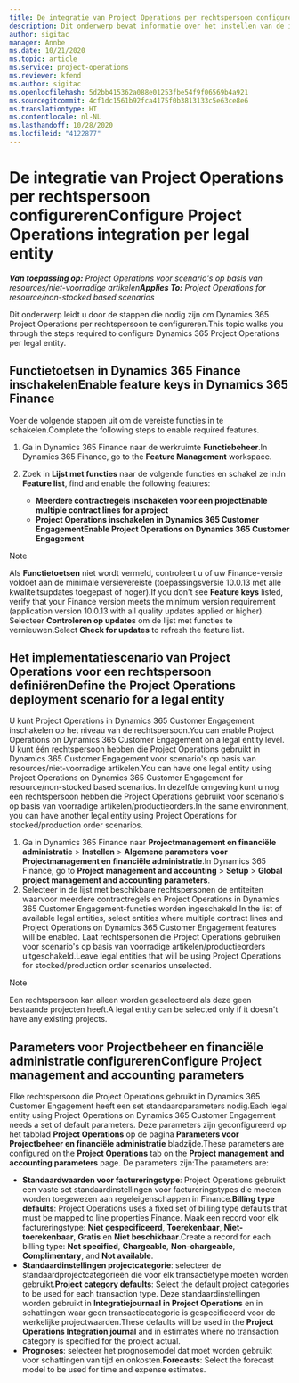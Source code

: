 ```yaml
---
title: De integratie van Project Operations per rechtspersoon configureren
description: Dit onderwerp bevat informatie over het instellen van de integratie per rechtspersoon in Project Operations.
author: sigitac
manager: Annbe
ms.date: 10/21/2020
ms.topic: article
ms.service: project-operations
ms.reviewer: kfend
ms.author: sigitac
ms.openlocfilehash: 5d2bb415362a088e01253fbe54f9f06569b4a921
ms.sourcegitcommit: 4cf1dc1561b92fca4175f0b3813133c5e63ce8e6
ms.translationtype: HT
ms.contentlocale: nl-NL
ms.lasthandoff: 10/28/2020
ms.locfileid: "4122877"
---
```

# <a name="configure-project-operations-integration-per-legal-entity"></a><span data-ttu-id="59a9e-103">De integratie van Project Operations per rechtspersoon configureren</span><span class="sxs-lookup"><span data-stu-id="59a9e-103">Configure Project Operations integration per legal entity</span></span> 

<span data-ttu-id="59a9e-104">_**Van toepassing op:** Project Operations voor scenario's op basis van resources/niet-voorradige artikelen_</span><span class="sxs-lookup"><span data-stu-id="59a9e-104">_**Applies To:** Project Operations for resource/non-stocked based scenarios_</span></span>

<span data-ttu-id="59a9e-105">Dit onderwerp leidt u door de stappen die nodig zijn om Dynamics 365 Project Operations per rechtspersoon te configureren.</span><span class="sxs-lookup"><span data-stu-id="59a9e-105">This topic walks you through the steps required to configure Dynamics 365 Project Operations per legal entity.</span></span>

## <a name="enable-feature-keys-in-dynamics-365-finance"></a><span data-ttu-id="59a9e-106">Functietoetsen in Dynamics 365 Finance inschakelen</span><span class="sxs-lookup"><span data-stu-id="59a9e-106">Enable feature keys in Dynamics 365 Finance</span></span>

<span data-ttu-id="59a9e-107">Voer de volgende stappen uit om de vereiste functies in te schakelen.</span><span class="sxs-lookup"><span data-stu-id="59a9e-107">Complete the following steps to enable required features.</span></span>

1. <span data-ttu-id="59a9e-108">Ga in Dynamics 365 Finance naar de werkruimte **Functiebeheer**.</span><span class="sxs-lookup"><span data-stu-id="59a9e-108">In Dynamics 365 Finance, go to the **Feature Management** workspace.</span></span>
2. <span data-ttu-id="59a9e-109">Zoek in **Lijst met functies** naar de volgende functies en schakel ze in:</span><span class="sxs-lookup"><span data-stu-id="59a9e-109">In **Feature list**, find and enable the following features:</span></span>
  
    - <span data-ttu-id="59a9e-110">**Meerdere contractregels inschakelen voor een project**</span><span class="sxs-lookup"><span data-stu-id="59a9e-110">**Enable multiple contract lines for a project**</span></span>
    - <span data-ttu-id="59a9e-111">**Project Operations inschakelen in Dynamics 365 Customer Engagement**</span><span class="sxs-lookup"><span data-stu-id="59a9e-111">**Enable Project Operations on Dynamics 365 Customer Engagement**</span></span>

> [!NOTE]
> <span data-ttu-id="59a9e-112">Als **Functietoetsen** niet wordt vermeld, controleert u of uw Finance-versie voldoet aan de minimale versievereiste (toepassingsversie 10.0.13 met alle kwaliteitsupdates toegepast of hoger).</span><span class="sxs-lookup"><span data-stu-id="59a9e-112">If you don't see **Feature keys** listed, verify that your Finance version meets the minimum version requirement (application version 10.0.13 with all quality updates applied or higher).</span></span> <span data-ttu-id="59a9e-113">Selecteer **Controleren op updates** om de lijst met functies te vernieuwen.</span><span class="sxs-lookup"><span data-stu-id="59a9e-113">Select **Check for updates** to refresh the feature list.</span></span>

## <a name="define-the-project-operations-deployment-scenario-for-a-legal-entity"></a><span data-ttu-id="59a9e-114">Het implementatiescenario van Project Operations voor een rechtspersoon definiëren</span><span class="sxs-lookup"><span data-stu-id="59a9e-114">Define the Project Operations deployment scenario for a legal entity</span></span>

<span data-ttu-id="59a9e-115">U kunt Project Operations in Dynamics 365 Customer Engagement inschakelen op het niveau van de rechtspersoon.</span><span class="sxs-lookup"><span data-stu-id="59a9e-115">You can enable Project Operations on Dynamics 365 Customer Engagement on a legal entity level.</span></span> <span data-ttu-id="59a9e-116">U kunt één rechtspersoon hebben die Project Operations gebruikt in Dynamics 365 Customer Engagement voor scenario's op basis van resources/niet-voorradige artikelen.</span><span class="sxs-lookup"><span data-stu-id="59a9e-116">You can have one legal entity using Project Operations on Dynamics 365 Customer Engagement for resource/non-stocked based scenarios.</span></span> <span data-ttu-id="59a9e-117">In dezelfde omgeving kunt u nog een rechtspersoon hebben die Project Operations gebruikt voor scenario's op basis van voorradige artikelen/productieorders.</span><span class="sxs-lookup"><span data-stu-id="59a9e-117">In the same environment, you can have another legal entity using Project Operations for stocked/production order scenarios.</span></span>

1. <span data-ttu-id="59a9e-118">Ga in Dynamics 365 Finance naar **Projectmanagement en financiële administratie** > **Instellen** > **Algemene parameters voor Projectmanagement en financiële administratie**.</span><span class="sxs-lookup"><span data-stu-id="59a9e-118">In Dynamics 365 Finance, go to **Project management and accounting** > **Setup** > **Global project management and accounting parameters**.</span></span>
2. <span data-ttu-id="59a9e-119">Selecteer in de lijst met beschikbare rechtspersonen de entiteiten waarvoor meerdere contractregels en Project Operations in Dynamics 365 Customer Engagement-functies worden ingeschakeld.</span><span class="sxs-lookup"><span data-stu-id="59a9e-119">In the list of available legal entities, select entities where multiple contract lines and Project Operations on Dynamics 365 Customer Engagement features will be enabled.</span></span> <span data-ttu-id="59a9e-120">Laat rechtspersonen die Project Operations gebruiken voor scenario's op basis van voorradige artikelen/productieorders uitgeschakeld.</span><span class="sxs-lookup"><span data-stu-id="59a9e-120">Leave legal entities that will be using Project Operations for stocked/production order scenarios unselected.</span></span>

> [!NOTE]
> <span data-ttu-id="59a9e-121">Een rechtspersoon kan alleen worden geselecteerd als deze geen bestaande projecten heeft.</span><span class="sxs-lookup"><span data-stu-id="59a9e-121">A legal entity can be selected only if it doesn't have any existing projects.</span></span>

## <a name="configure-project-management-and-accounting-parameters"></a><span data-ttu-id="59a9e-122">Parameters voor Projectbeheer en financiële administratie configureren</span><span class="sxs-lookup"><span data-stu-id="59a9e-122">Configure Project management and accounting parameters</span></span>

<span data-ttu-id="59a9e-123">Elke rechtspersoon die Project Operations gebruikt in Dynamics 365 Customer Engagement heeft een set standaardparameters nodig.</span><span class="sxs-lookup"><span data-stu-id="59a9e-123">Each legal entity using Project Operations on Dynamics 365 Customer Engagement needs a set of default parameters.</span></span> <span data-ttu-id="59a9e-124">Deze parameters zijn geconfigureerd op het tabblad **Project Operations** op de pagina **Parameters voor Projectbeheer en financiële administratie** bladzijde.</span><span class="sxs-lookup"><span data-stu-id="59a9e-124">These parameters are configured on the **Project Operations** tab on the **Project management and accounting parameters** page.</span></span> <span data-ttu-id="59a9e-125">De parameters zijn:</span><span class="sxs-lookup"><span data-stu-id="59a9e-125">The parameters are:</span></span>

  - <span data-ttu-id="59a9e-126">**Standaardwaarden voor factureringstype**: Project Operations gebruikt een vaste set standaardinstellingen voor factureringstypes die moeten worden toegewezen aan regeleigenschappen in Finance.</span><span class="sxs-lookup"><span data-stu-id="59a9e-126">**Billing type defaults**: Project Operations uses a fixed set of billing type defaults that must be mapped to line properties Finance.</span></span> <span data-ttu-id="59a9e-127">Maak een record voor elk factureringstype: **Niet gespecificeerd**, **Toerekenbaar**, **Niet-toerekenbaar**, **Gratis** en **Niet beschikbaar**.</span><span class="sxs-lookup"><span data-stu-id="59a9e-127">Create a record for each billing type: **Not specified**, **Chargeable**, **Non-chargeable**, **Complimentary**, and **Not available**.</span></span>
  - <span data-ttu-id="59a9e-128">**Standaardinstellingen projectcategorie**: selecteer de standaardprojectcategorieën die voor elk transactietype moeten worden gebruikt.</span><span class="sxs-lookup"><span data-stu-id="59a9e-128">**Project category defaults**: Select the default project categories to be used for each transaction type.</span></span> <span data-ttu-id="59a9e-129">Deze standaardinstellingen worden gebruikt in **Integratiejournaal in Project Operations** en in schattingen waar geen transactiecategorie is gespecificeerd voor de werkelijke projectwaarden.</span><span class="sxs-lookup"><span data-stu-id="59a9e-129">These defaults will be used in the **Project Operations Integration journal** and in estimates where no transaction category is specified for the project actual.</span></span>
  - <span data-ttu-id="59a9e-130">**Prognoses**: selecteer het prognosemodel dat moet worden gebruikt voor schattingen van tijd en onkosten.</span><span class="sxs-lookup"><span data-stu-id="59a9e-130">**Forecasts**: Select the forecast model to be used for time and expense estimates.</span></span>
